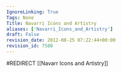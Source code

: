 ```yaml
---
IgnoreLinking: True
Tags: None
Title: Navarri Icons and Artistry
aliases: ['Navarri_Icons_and_Artistry']
draft: False
revision_date: 2012-08-25 07:22:44+00:00
revision_id: 7588
---
```


#REDIRECT [[Navarr Icons and Artistry]]